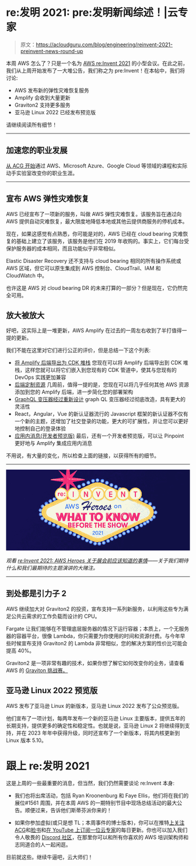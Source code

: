 # re:发明 2021: pre:发明新闻综述！|云专家

> 原文：<https://acloudguru.com/blog/engineering/reinvent-2021-preinvent-news-round-up>

本周 AWS 怎么了？只是一个名为 [AWS re:Invent 2021](https://acloudguru.com/blog/tag/reinvent2021) 的小型会议。在此之前，我们从上周开始发布了一大堆公告，我们称之为 pre:Invent！在本帖中，我们将讨论:

*   AWS 发布新的弹性灾难恢复服务
*   Amplify 会收到大量更新
*   Graviton2 支持更多服务
*   亚马逊 Linux 2022 已经发布预览版

请继续阅读所有细节！

* * *

## 加速您的职业发展

[从 ACG 开始](https://acloudguru.com/pricing)通过 AWS、Microsoft Azure、Google Cloud 等领域的课程和实际动手实验室改变你的职业生涯。

* * *

## **宣布 AWS 弹性灾难恢复**

AWS 已经宣布了一项新的服务，叫做 AWS 弹性灾难恢复。该服务旨在通过向 AWS 提供自动灾难恢复，最大限度地降低本地或其他云提供商服务的停机成本。

现在，如果这感觉有点熟悉，你可能是对的，AWS 已经在 cloud bearing 灾难恢复的基础上建立了该服务，该服务是他们在 2019 年收购的。事实上，它们每台受保护服务器的成本相同，而且功能似乎非常相似。

Elastic Disaster Recovery 还不支持与 cloud bearing 相同的所有操作系统或 AWS 区域，但它可以原生集成到 AWS 控制台、CloudTrail、IAM 和 CloudWatch 中。

也许这是 AWS 对 cloud bearing DR 的未来打算的一部分？但是现在，它仍然完全可用。

## 放大被放大

好吧，这实际上是一堆更新，AWS Amplify 在过去的一周左右收到了半打值得一提的更新。

我们不能在这里对它们进行公正的评价，但是总结一下这个列表:

*   [将 Amplify 后端导出为 CDK 堆栈](https://aws.amazon.com/about-aws/whats-new/2021/11/aws-amplify-export-amplify-backends-cdk-stacks-integrate-cdk-based-pipelines/)
    您现在可以将 Amplify 后端导出到 CDK 堆栈，这样您就可以将它们嵌入到您现有的 CDK 管道中，使其与您现有的 DevOps 实践更加兼容
*   [后端定制资源](https://aws.amazon.com/about-aws/whats-new/2021/11/aws-amplify-custom-aws-resources-amplify-created-backends-cdk-cloudformation/)
    几周前，值得一提的是，您现在可以将几乎任何其他 AWS 资源添加到您的 Amplify 后端，进一步简化您的部署架构
*   [GraphQL 变压器经过重新设计](https://aws.amazon.com/about-aws/whats-new/2021/11/aws-amplify-redesigned-graphql-transformer-app-backends/)
    graph QL 变压器经过彻底改造，具有更大的灵活性
*   React，Angular，Vue
    的新认证器流行的 Javascript 框架的新认证器不仅有一个新的主题，还增加了社交登录的功能，更大的可扩展性，并让您可以更好地控制自己的登录体验
*   [应用内消息(开发者预览版)](https://aws.amazon.com/about-aws/whats-new/2021/11/aws-amplify-notifications-in-app-messaging/)
    最后，还有一个开发者预览版，可以让 Pinpoint 更好地与 Amplify 集成应用内消息

不用说，有大量的变化，所以检查上面的链接，以获得所有的细节。

* * *

[![2021 re:Invent Pre-Show](img/6994ee477a5fa539a7bf90638d62f67e.png)](https://acloudguru.com/content/reinvent-2021-aws-heroes-on-what-to-know-before-the-show-webinar)

*观看 [re:Invent 2021: AWS Heroes 关于展会前应该知道的事情](https://acloudguru.com/content/reinvent-2021-aws-heroes-on-what-to-know-before-the-show-webinar)——关于我们期待什么和我们最期待的主题演讲的大赌注。*

* * *

## 到处都是引力子 2

AWS 继续加大对 Graviton2 的投资，宣布支持一系列新服务，以利用这些专为满足公共云需求的工作负载而设计的 CPU。

Fargate 让我们能够在不管理底层服务器的情况下运行容器；本质上，一个无服务器的容器平台，很像 Lambda，你只需要为你使用的时间和资源付费。与今年早些时候宣布支持 Graviton2 的 Lambda 非常相似，您的解决方案的性价比可能会提高 40%。

Graviton2 是一项非常有趣的技术，如果你想了解它如何改变你的业务，请查看 AWS 的 [Graviton 挑战赛。](https://aws.amazon.com/blogs/aws/migrate-your-workloads-with-the-graviton-challenge/)

## 亚马逊 Linux 2022 预览版

AWS 发布了亚马逊 Linux 的新版本，亚马逊 Linux 2022 发布了公众预览版。

他们宣布了一项计划，每两年发布一个新的亚马逊 Linux 主要版本，提供五年的长期支持，提供更多的确定性和稳定性。也就是说，亚马逊 Linux 2 将继续得到支持，并在 2023 年年中获得升级，同时还宣布了一个新版本，将其内核更新到 Linux 版本 5.10。

# 跟上 re:发明 2021

这是上周的一些最重要的消息，但当然，我们仍然需要谈论 re:Invent 本身:

*   我们也将出席活动，包括 Ryan Kroonenburg 和 Faye Ellis，他们将在我们的展位#1561 周围，并在本周 AWS 的一期特别节目中现场总结活动的最大公告。顺便过来，告诉他们斯蒂芬派你来的！

*   如果你参加虚拟(或只是想 TL；本周事件的博士版本)，你可以在推特[上关注 ACG](https://twitter.com/acloudguru)和[脸书](https://www.facebook.com/acloudguru)和[在 YouTube 上订阅一位云专家](https://www.youtube.com/c/AcloudGuru/?sub_confirmation=1)的每日更新。你也可以加入我们令人敬畏的 [Discord 社区](https://discord.com/invite/acloudguru)，在那里你可以和所有你喜欢的 AWS 培训架构师和志同道合的人一起闲逛。

目前就这些。继续牛逼吧，云大师们！